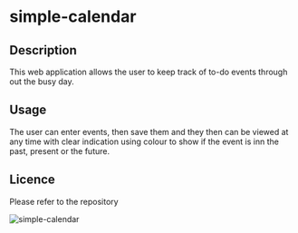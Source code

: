 # simple-calendar

## Description

This web application allows the user to keep track of to-do events through out the busy day.

## Usage

The user can enter events, then save them and they then can be viewed at any time with clear indication using colour to show if the event is inn the past, present or the future.

## Licence

Please refer to the repository



![simple-calendar](https://user-images.githubusercontent.com/92433007/210361715-4be10aff-bed1-4306-92e0-785513953bbe.png)
